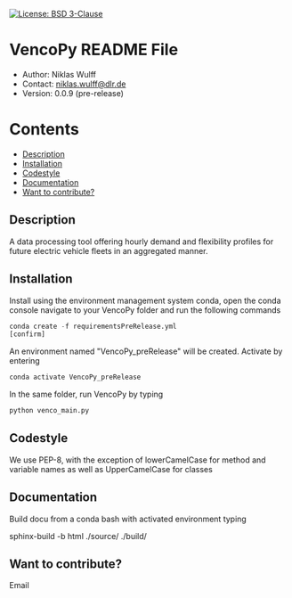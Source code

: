 [![License: BSD 3-Clause](https://img.shields.io/badge/license-BSD%203--Clause-blue.svg)](https://github.com/TechSmith/hyde/blob/master/LICENSE.txt)



# VencoPy README File
- Author: Niklas Wulff
- Contact: niklas.wulff@dlr.de
- Version: 0.0.9 (pre-release)

Contents
========

 * [Description](#description)
 * [Installation](#installation)
 * [Codestyle](#codestyle)
 * [Documentation](#documentation)
 * [Want to contribute?](#want-to-contribute)

Description
---
A data processing tool offering hourly demand and flexibility profiles for future electric vehicle fleets in an aggregated manner.

Installation
---
Install using the environment management system conda, open the conda console navigate to your VencoPy folder and run the following commands

```python
conda create -f requirementsPreRelease.yml
[confirm]
```

An environment named "VencoPy_preRelease" will be created. Activate by entering
```python
conda activate VencoPy_preRelease 
```

In the same folder, run VencoPy by typing 
```python
python venco_main.py
```

Codestyle
---
We use PEP-8, with the exception of lowerCamelCase for method and variable names as well as UpperCamelCase for classes

Documentation
---
Build docu from a conda bash with activated environment typing

sphinx-build -b html ./source/ ./build/

Want to contribute?
---
Email
